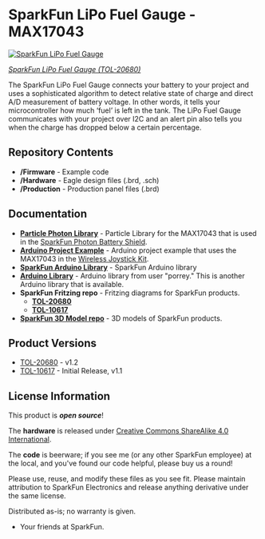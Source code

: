 SparkFun LiPo Fuel Gauge - MAX17043
========================================

[![SparkFun LiPo Fuel Gauge](https://cdn.sparkfun.com//assets/parts/2/0/5/1/7/20680-_TOL_SparkFun_LiPo_Fuel_Gauge-_01.jpg)](https://www.sparkfun.com/products/20680)

[*SparkFun LiPo Fuel Gauge (TOL-20680)*](https://www.sparkfun.com/products/20680)

The SparkFun LiPo Fuel Gauge connects your battery to your project and uses a sophisticated algorithm to detect relative state of charge and direct A/D measurement of battery voltage.  In other words, it tells your microcontroller how much ‘fuel’ is left in the tank. The LiPo Fuel Gauge communicates with your project over I2C and an alert pin also tells you when the charge has dropped below a certain percentage.



Repository Contents
-------------------

* **/Firmware** - Example code 
* **/Hardware** - Eagle design files (.brd, .sch)
* **/Production** - Production panel files (.brd)



Documentation
--------------
* **[Particle Photon Library](https://github.com/sparkfun/SparkFun_MAX17043_Particle_Library)** - Particle Library for the MAX17043 that is used in the [SparkFun Photon Battery Shield](https://www.sparkfun.com/products/13626).
* **[Arduino Project Example](https://learn.sparkfun.com/tutorials/wireless-joystick-hookup-guide#MAX17043)** - Arduino project example that uses the MAX17043 in the [Wireless Joystick Kit](https://www.sparkfun.com/products/14051).
* **[SparkFun Arduino Library](https://github.com/sparkfun/SparkFun_MAX1704x_Fuel_Gauge_Arduino_Library)** - SparkFun Arduino library
* **[Arduino Library](https://github.com/porrey/max1704x)** - Arduino library from user "porrey." This is another Arduino library that is available. 
* **SparkFun Fritzing repo** - Fritzing diagrams for SparkFun products.
  * **[TOL-20680](https://github.com/sparkfun/Fritzing_Parts/blob/main/products/20680_sfe_lipo_fuel_gauge_MAX17043_MAX1704X.fzpz)**
  * **[TOL-10617](https://github.com/sparkfun/Fritzing_Parts/blob/main/products/10617_sfe_lipo_fuel_gauge.fzpz)**
* **[SparkFun 3D Model repo](https://github.com/sparkfun/3D_Models)** - 3D models of SparkFun products. 



Product Versions
----------------
* [TOL-20680](https://www.sparkfun.com/products/20680) - v1.2
* [TOL-10617](https://www.sparkfun.com/products/10617) - Initial Release, v1.1



License Information
-------------------
This product is _**open source**_! 

The **hardware** is released under [Creative Commons ShareAlike 4.0 International](https://creativecommons.org/licenses/by-sa/4.0/).

The **code** is beerware; if you see me (or any other SparkFun employee) at the local, and you've found our code helpful, please buy us a round!

Please use, reuse, and modify these files as you see fit. Please maintain attribution to SparkFun Electronics and release anything derivative under the same license.

Distributed as-is; no warranty is given.

- Your friends at SparkFun.



